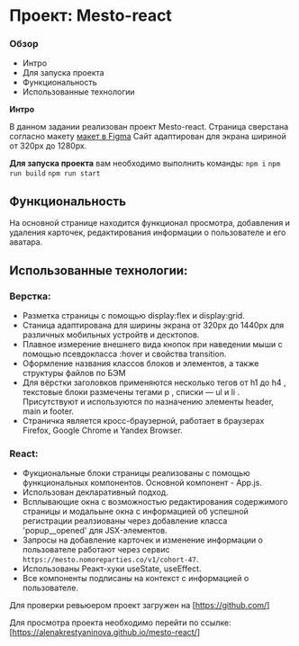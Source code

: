 # Проект: Mesto-react

### Обзор
* Интро
* Для запуска проекта
* Функциональность
* Использованные технологии

**Интро**

В данном задании реализован проект Mesto-react.
Страницa сверстана согласно макету [макет в Figma](https://www.figma.com/file/2cn9N9jSkmxD84oJik7xL7/JavaScript.-Sprint-4?node-id=28212%3A155)
Сайт адаптирован для экрана шириной от 320px до 1280px.

**Для запуска проекта**
вам необходимо выполнить команды:
`npm i`
`npm run build`
`npm run start`

## Функциональность
На основной странице находится функционал просмотра, добавления и удаления карточек, редактирования информации о пользователе и его аватара.

## Использованные технологии:
### Верстка:
- Разметка страницы с помощью display:flex и display:grid.
- Станица адаптирована для ширины экрана от 320px до 1440px для различных мобильных устройтв и десктопов.
- Плавное измерение внешнего вида кнопок при наведении мыши с помощью псевдокласса :hover и свойства transition.
- Оформление названия классов блоков и элементов, а также структуры файлов по БЭМ
- Для вёрстки заголовков применяются несколько тегов от h1 до h4 , текстовые блоки размечены тегами p , списки — ul и li . Присутствуют и используются по назначению элементы header, main и footer.
- Страничка является кросс-браузерной, работает в браузерах Firefox, Google Chrome и Yandex Browser.
### React:
- Фукциональные блоки страницы реализованы с помощью функциональных компонентов. Основной компонент - App.js.
- Использован декларативный подход.
- Всплывающие окна с возможностью редактирования содержимого страницы и модальыне окна с информацией об успешной регистрации реалзиованы через добавление класса 'popup__opened' для JSX-элементов.
- Запросы на добавление карточек и изменение информации о пользователе работают через сервис `https://mesto.nomoreparties.co/v1/cohort-47`.
- Использованы Реакт-хуки useState, useEffect.
- Все компоненты подписаны на контекст с информацией о пользователе.

Для проверки ревьюером проект загружен на [https://github.com/]

Для просмотра проекта необходимо перейти по ссылке: [https://alenakrestyaninova.github.io/mesto-react/]